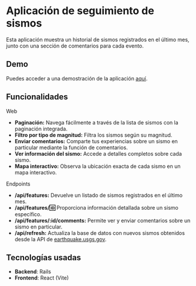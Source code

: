 # Aplicación de seguimiento de sismos

Esta aplicación muestra un historial de sismos registrados en el último mes, junto con una sección de comentarios para cada evento.

## Demo

Puedes acceder a una demostración de la aplicación [aquí](https://earthquake.rodrigort.com/).

## Funcionalidades

Web
- **Paginación:** Navega fácilmente a través de la lista de sismos con la paginación integrada.
- **Filtro por tipo de magnitud:** Filtra los sismos según su magnitud.
- **Enviar comentarios:** Comparte tus experiencias sobre un sismo en particular mediante la función de comentarios.
- **Ver información del sismo:** Accede a detalles completos sobre cada sismo.
- **Mapa interactivo:** Observa la ubicación exacta de cada sismo en un mapa interactivo.
  
Endpoints
- **/api/features:** Devuelve un listado de sismos registrados en el último mes.
- **/api/features/:id:** Proporciona información detallada sobre un sismo específico.
- **/api/features/:id/comments:** Permite ver y enviar comentarios sobre un sismo en particular.
- **/api/refresh:** Actualiza la base de datos con nuevos sismos obtenidos desde la API de [earthquake.usgs.gov](https://earthquake.usgs.gov/earthquakes/feed/v1.0/summary/all_month.geojson).

## Tecnologías usadas
- **Backend**: Rails
- **Frontend**: React (Vite)
